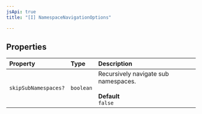 ```yaml
---
jsApi: true
title: "[I] NamespaceNavigationOptions"

---
```

## Properties

| Property | Type | Description |
| :------ | :------ | :------ |
| `skipSubNamespaces?` | `boolean` | Recursively navigate sub namespaces.<br /><br />**Default**<br />` false ` |
